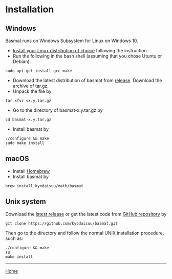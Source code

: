 # Installation

## Windows

Basmat runs on Windows Subsystem for Linux on Windows 10.

* [Install your Linux distribution of choice](https://docs.microsoft.com/en-us/windows/wsl/install-win10) following the instruction.
* Run the following in the bash shell (assuming that you chose Utuntu or Debian).

```
sudo apt-get install gcc make
```

* Download the latest distribution of basmat from [release](https://github.com/kyodaisuu/basmat/releases). Download the archive of tar.gz.
* Unpack the file by
```
tar xfvz vx.y.tar.gz
```

* Go to the directory of basmat-x.y.tar.gz by

```
cd basmat-x.y.tar.gz
```

* Install basmat by

```
./configure && make
sudo make install
```

## macOS

* Install [Homebrew](https://brew.sh/)
* Install basmat by

```
brew install kyodaisuu/math/basmat
```

## Unix system

Download the [latest release](https://github.com/kyodaisuu/basmat/releases) or get the latest code from [GitHub repository](https://github.com/kyodaisuu/basmat) by

```
git clone https://github.com/kyodaisuu/basmat.git
```

Then go to the directory and follow the normal UNIX installation procedure, such as:

```
./configure && make
su
make install
```

----
[Home](index.md)
